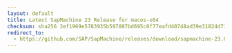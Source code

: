 ```yaml
---
layout: default
title: Latest SapMachine 23 Release for macos-x64
checksum: sha256 3ef1969e5783935b597087bd695c0f77eafd40748ad39e31824d71d9a54a15d8
redirect_to:
  - https://github.com/SAP/SapMachine/releases/download/sapmachine-23.0.2/sapmachine-jre-23.0.2_macos-x64_bin.tar.gz
---
```

